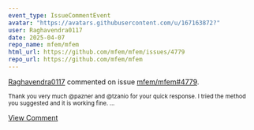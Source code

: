 ```yaml
---
event_type: IssueCommentEvent
avatar: "https://avatars.githubusercontent.com/u/167163872?"
user: Raghavendra0117
date: 2025-04-07
repo_name: mfem/mfem
html_url: https://github.com/mfem/mfem/issues/4779
repo_url: https://github.com/mfem/mfem
---
```


<a href='https://github.com/Raghavendra0117' target='_blank'>Raghavendra0117</a> commented on issue <a href='https://github.com/mfem/mfem/issues/4779' target='_blank'>mfem/mfem#4779</a>.

<small>Thank you very much @pazner  and @tzanio  for your quick response. I tried the method you suggested and it  is working fine. ...</small>

<a href='https://github.com/mfem/mfem/issues/4779' target='_blank'>View Comment</a>